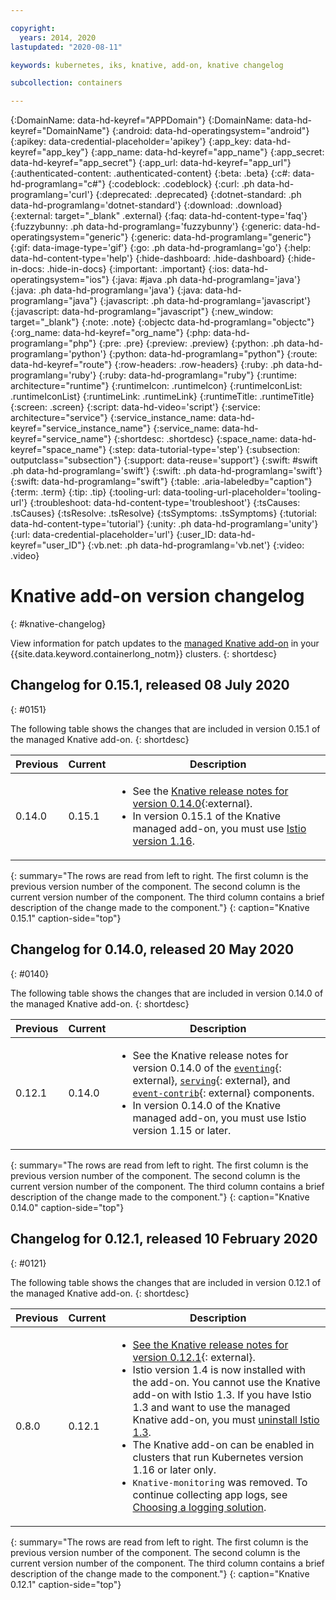 ```yaml
---

copyright:
  years: 2014, 2020
lastupdated: "2020-08-11"

keywords: kubernetes, iks, knative, add-on, knative changelog

subcollection: containers

---
```


{:DomainName: data-hd-keyref="APPDomain"}
{:DomainName: data-hd-keyref="DomainName"}
{:android: data-hd-operatingsystem="android"}
{:apikey: data-credential-placeholder='apikey'}
{:app_key: data-hd-keyref="app_key"}
{:app_name: data-hd-keyref="app_name"}
{:app_secret: data-hd-keyref="app_secret"}
{:app_url: data-hd-keyref="app_url"}
{:authenticated-content: .authenticated-content}
{:beta: .beta}
{:c#: data-hd-programlang="c#"}
{:codeblock: .codeblock}
{:curl: .ph data-hd-programlang='curl'}
{:deprecated: .deprecated}
{:dotnet-standard: .ph data-hd-programlang='dotnet-standard'}
{:download: .download}
{:external: target="_blank" .external}
{:faq: data-hd-content-type='faq'}
{:fuzzybunny: .ph data-hd-programlang='fuzzybunny'}
{:generic: data-hd-operatingsystem="generic"}
{:generic: data-hd-programlang="generic"}
{:gif: data-image-type='gif'}
{:go: .ph data-hd-programlang='go'}
{:help: data-hd-content-type='help'}
{:hide-dashboard: .hide-dashboard}
{:hide-in-docs: .hide-in-docs}
{:important: .important}
{:ios: data-hd-operatingsystem="ios"}
{:java: #java .ph data-hd-programlang='java'}
{:java: .ph data-hd-programlang='java'}
{:java: data-hd-programlang="java"}
{:javascript: .ph data-hd-programlang='javascript'}
{:javascript: data-hd-programlang="javascript"}
{:new_window: target="_blank"}
{:note: .note}
{:objectc data-hd-programlang="objectc"}
{:org_name: data-hd-keyref="org_name"}
{:php: data-hd-programlang="php"}
{:pre: .pre}
{:preview: .preview}
{:python: .ph data-hd-programlang='python'}
{:python: data-hd-programlang="python"}
{:route: data-hd-keyref="route"}
{:row-headers: .row-headers}
{:ruby: .ph data-hd-programlang='ruby'}
{:ruby: data-hd-programlang="ruby"}
{:runtime: architecture="runtime"}
{:runtimeIcon: .runtimeIcon}
{:runtimeIconList: .runtimeIconList}
{:runtimeLink: .runtimeLink}
{:runtimeTitle: .runtimeTitle}
{:screen: .screen}
{:script: data-hd-video='script'}
{:service: architecture="service"}
{:service_instance_name: data-hd-keyref="service_instance_name"}
{:service_name: data-hd-keyref="service_name"}
{:shortdesc: .shortdesc}
{:space_name: data-hd-keyref="space_name"}
{:step: data-tutorial-type='step'}
{:subsection: outputclass="subsection"}
{:support: data-reuse='support'}
{:swift: #swift .ph data-hd-programlang='swift'}
{:swift: .ph data-hd-programlang='swift'}
{:swift: data-hd-programlang="swift"}
{:table: .aria-labeledby="caption"}
{:term: .term}
{:tip: .tip}
{:tooling-url: data-tooling-url-placeholder='tooling-url'}
{:troubleshoot: data-hd-content-type='troubleshoot'}
{:tsCauses: .tsCauses}
{:tsResolve: .tsResolve}
{:tsSymptoms: .tsSymptoms}
{:tutorial: data-hd-content-type='tutorial'}
{:unity: .ph data-hd-programlang='unity'}
{:url: data-credential-placeholder='url'}
{:user_ID: data-hd-keyref="user_ID"}
{:vb.net: .ph data-hd-programlang='vb.net'}
{:video: .video}



# Knative add-on version changelog
{: #knative-changelog}

View information for patch updates to the [managed Knative add-on](/docs/containers?topic=containers-serverless-apps-knative) in your {{site.data.keyword.containerlong_notm}} clusters.
{: shortdesc}

## Changelog for 0.15.1, released 08 July 2020
{: #0151}

The following table shows the changes that are included in version 0.15.1 of the managed Knative add-on.
{: shortdesc}

| Previous | Current | Description |
| -------- | ------- | ----------- |
| 0.14.0 | 0.15.1 | <ul><li>See the [Knative release notes for version 0.14.0](/docs/containers?topic=containers-cs_versions#release-history){:external}.</li><li>In version 0.15.1 of the Knative managed add-on, you must use [Istio version 1.16](/docs/containers?topic=containers-istio).</li></ul> |
{: summary="The rows are read from left to right. The first column is the previous version number of the component. The second column is the current version number of the component. The third column contains a brief description of the change made to the component."}
{: caption="Knative 0.15.1" caption-side="top"}

## Changelog for 0.14.0, released 20 May 2020
{: #0140}

The following table shows the changes that are included in version 0.14.0 of the managed Knative add-on.
{: shortdesc}

| Previous | Current | Description |
| -------- | ------- | ----------- |
| 0.12.1 | 0.14.0| <ul><li>See the Knative release notes for version 0.14.0 of the [`eventing`](https://github.com/knative/eventing/releases/tag/v0.14.0){: external}, [`serving`](https://github.com/knative/serving/releases/tag/v0.14.0){: external}, and [`event-contrib`](https://github.com/knative/eventing-contrib/releases/tag/v0.14.0){: external} components.</li><li>In version 0.14.0 of the Knative managed add-on, you must use Istio version 1.15 or later.</li></ul> |
{: summary="The rows are read from left to right. The first column is the previous version number of the component. The second column is the current version number of the component. The third column contains a brief description of the change made to the component."}
{: caption="Knative 0.14.0" caption-side="top"}

## Changelog for 0.12.1, released 10 February 2020
{: #0121}

The following table shows the changes that are included in version 0.12.1 of the managed Knative add-on.
{: shortdesc}

| Previous | Current | Description |
| -------- | ------- | ----------- |
| 0.8.0 | 0.12.1 | <ul><li>[See the Knative release notes for version 0.12.1](https://github.com/knative/serving/releases/tag/v0.12.1){: external}.</li><li>Istio version 1.4 is now installed with the add-on. You cannot use the Knative add-on with Istio 1.3. If you have Istio 1.3 and want to use the managed Knative add-on, you must [uninstall Istio 1.3](/docs/containers?topic=containers-istio#istio_uninstall).</li><li>The Knative add-on can be enabled in clusters that run Kubernetes version 1.16 or later only.</li><li>`Knative-monitoring` was removed. To continue collecting app logs, see [Choosing a logging solution](/docs/containers?topic=containers-health#logging_overview).</li></ul> |
{: summary="The rows are read from left to right. The first column is the previous version number of the component. The second column is the current version number of the component. The third column contains a brief description of the change made to the component."}
{: caption="Knative 0.12.1" caption-side="top"}
